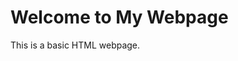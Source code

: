 <html lang="en">
<head>
    <meta charset="UTF-8">
    <meta name="viewport" content="width=device-width, initial-scale=100.0">
    <meta http-equiv="X-UA-Compatible" content="IE=edge">
</head>
<body>
    <h1>Welcome to My Webpage</h1>
    <p>This is a basic HTML webpage.</p>
</body>
</html>
